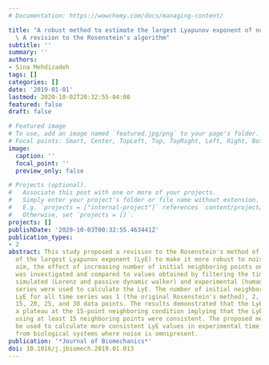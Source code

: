 ```yaml
---
# Documentation: https://wowchemy.com/docs/managing-content/

title: "A robust method to estimate the largest Lyapunov exponent of noisy signals:\
  \ A revision to the Rosenstein's algorithm"
subtitle: ''
summary: ''
authors:
- Sina Mehdizadeh
tags: []
categories: []
date: '2019-01-01'
lastmod: 2020-10-02T20:32:55-04:00
featured: false
draft: false

# Featured image
# To use, add an image named `featured.jpg/png` to your page's folder.
# Focal points: Smart, Center, TopLeft, Top, TopRight, Left, Right, BottomLeft, Bottom, BottomRight.
image:
  caption: ''
  focal_point: ''
  preview_only: false

# Projects (optional).
#   Associate this post with one or more of your projects.
#   Simply enter your project's folder or file name without extension.
#   E.g. `projects = ["internal-project"]` references `content/project/deep-learning/index.md`.
#   Otherwise, set `projects = []`.
projects: []
publishDate: '2020-10-03T00:32:55.463441Z'
publication_types:
- 2
abstract: This study proposed a revision to the Rosenstein's method of numerical calculation
  of the largest Lyapunov exponent (LyE) to make it more robust to noise. To this
  aim, the effect of increasing number of initial neighboring points on the LyE value
  was investigated and compared to values obtained by filtering the time series. Both
  simulated (Lorenz and passive dynamic walker) and experimental (human walking) time
  series were used to calculate the LyE. The number of initial neighbors used to calculate
  LyE for all time series was 1 (the original Rosenstein's method), 2, 3, 4, 5, 10,
  15, 20, 25, and 30 data points. The results demonstrated that the LyE graph reached
  a plateau at the 15-point neighboring condition implying that the LyE values calculated
  using at least 15 neighboring points were consistent. The proposed method could
  be used to calculate more consistent LyE values in experimental time series acquired
  from biological systems where noise is omnipresent.
publication: '*Journal of Biomechanics*'
doi: 10.1016/j.jbiomech.2019.01.013
---
```

